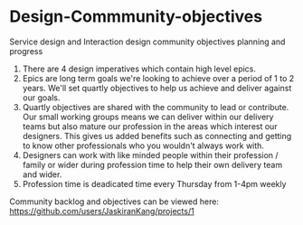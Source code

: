 # Design-Commmunity-objectives
Service design and Interaction design community objectives planning and progress

1. There are 4 design imperatives which contain high level epics.
2. Epics are long term goals we're looking to achieve over a period of 1 to 2 years. We'll set quartly objectives to help us achieve and deliver against our goals. 
3. Quartly objectives are shared with the community to lead or contribute. Our small working groups means we can deliver within our delivery teams but also mature our profession in the areas which interest our designers. This gives us added benefits such as connecting and getting to know other professionals who you wouldn't always work with. 
4. Designers can work with like minded people within their profession / family or wider during profession time to help their own delivery team and wider. 
5. Profession time is deadicated time every Thursday from 1-4pm weekly 


Community backlog and objectives can be viewed here:
https://github.com/users/JaskiranKang/projects/1
